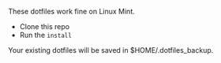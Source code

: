 These dotfiles work fine on Linux Mint.

* Clone this repo
* Run the `install`

Your existing dotfiles will be saved in $HOME/.dotfiles_backup.
